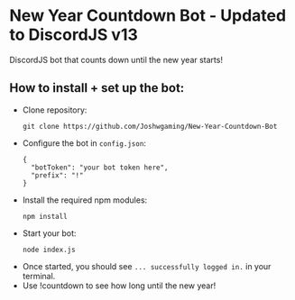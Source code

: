 # New Year Countdown Bot - **Updated to DiscordJS v13**
DiscordJS bot that counts down until the new year starts!


## How to install + set up the bot:
- Clone repository:
  ```
  git clone https://github.com/Joshwgaming/New-Year-Countdown-Bot
  ```
- Configure the bot in `config.json`:
  ```
  {
    "botToken": "your bot token here",
    "prefix": "!"
  }
  ```
- Install the required npm modules:
  ```
  npm install
  ```
- Start your bot:
  ```
  node index.js
  ```
- Once started, you should see `... successfully logged in.` in your terminal.
- Use !countdown to see how long until the new year!
